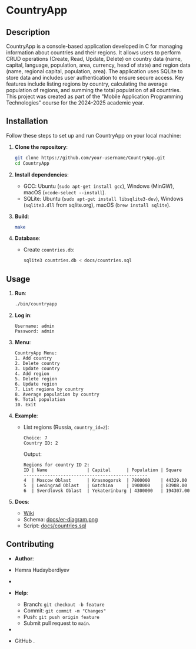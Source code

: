 # CountryApp

## Description
CountryApp is a console-based application developed in C for managing information about countries and their regions. It allows users to perform CRUD operations (Create, Read, Update, Delete) on country data (name, capital, language, population, area, currency, head of state) and region data (name, regional capital, population, area). The application uses SQLite to store data and includes user authentication to ensure secure access. Key features include listing regions by country, calculating the average population of regions, and summing the total population of all countries. This project was created as part of the "Mobile Application Programming Technologies" course for the 2024-2025 academic year.

## Installation
Follow these steps to set up and run CountryApp on your local machine:

1. **Clone the repository**:
   ```bash
   git clone https://github.com/your-username/CountryApp.git
   cd CountryApp
   ```

2. **Install dependencies**:
   - GCC: Ubuntu (`sudo apt-get install gcc`), Windows (MinGW), macOS (`xcode-select --install`).
   - SQLite: Ubuntu (`sudo apt-get install libsqlite3-dev`), Windows (`sqlite3.dll` from sqlite.org), macOS (`brew install sqlite`).

3. **Build**:
   ```bash
   make
   ```

4. **Database**:
   - Create `countries.db`:
     ```bash
     sqlite3 countries.db < docs/countries.sql
     ```

## Usage
1. **Run**:
   ```bash
   ./bin/countryapp
   ```

2. **Log in**:
   ```
   Username: admin
   Password: admin
   ```

3. **Menu**:
   ```
   CountryApp Menu:
   1. Add country
   2. Delete country
   3. Update country
   4. Add region
   5. Delete region
   6. Update region
   7. List regions by country
   8. Average population by country
   9. Total population
   10. Exit
   ```

4. **Example**:
   - List regions (Russia, `country_id=2`):
     ```
     Choice: 7
     Country ID: 2
     ```
     Output:
     ```
     Regions for country ID 2:
     ID | Name               | Capital      | Population | Square
     -----------------------------------------------
     4  | Moscow Oblast      | Krasnogorsk  | 7800000    | 44329.00
     5  | Leningrad Oblast   | Gatchina     | 1900000    | 83908.00
     6  | Sverdlovsk Oblast  | Yekaterinburg | 4300000   | 194307.00
     ```

5. **Docs**:
   - [Wiki](https://github.com/your-username/CountryApp/wiki)
   - Schema: [docs/er-diagram.png](docs/er-diagram.png)
   - Script: [docs/countries.sql](docs/countries.sql)

## Contributing
- **Author**:

- Hemra Hudayberdiyev
- 
- **Help**:
  - Branch: `git checkout -b feature`
  - Commit: `git commit -m "Changes"`
  - Push: `git push origin feature`
  - Submit pull request to `main`.
-
- GitHub .

